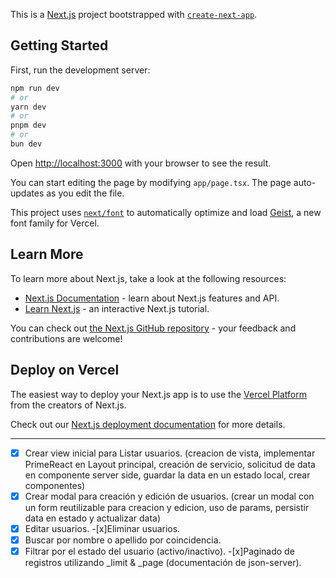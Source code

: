 This is a [Next.js](https://nextjs.org) project bootstrapped with [`create-next-app`](https://nextjs.org/docs/app/api-reference/cli/create-next-app).

## Getting Started

First, run the development server:

```bash
npm run dev
# or
yarn dev
# or
pnpm dev
# or
bun dev
```

Open [http://localhost:3000](http://localhost:3000) with your browser to see the result.

You can start editing the page by modifying `app/page.tsx`. The page auto-updates as you edit the file.

This project uses [`next/font`](https://nextjs.org/docs/app/building-your-application/optimizing/fonts) to automatically optimize and load [Geist](https://vercel.com/font), a new font family for Vercel.

## Learn More

To learn more about Next.js, take a look at the following resources:

- [Next.js Documentation](https://nextjs.org/docs) - learn about Next.js features and API.
- [Learn Next.js](https://nextjs.org/learn) - an interactive Next.js tutorial.

You can check out [the Next.js GitHub repository](https://github.com/vercel/next.js) - your feedback and contributions are welcome!

## Deploy on Vercel

The easiest way to deploy your Next.js app is to use the [Vercel Platform](https://vercel.com/new?utm_medium=default-template&filter=next.js&utm_source=create-next-app&utm_campaign=create-next-app-readme) from the creators of Next.js.

Check out our [Next.js deployment documentation](https://nextjs.org/docs/app/building-your-application/deploying) for more details.

---

-[x] Crear view inicial para Listar usuarios. (creacion de vista, implementar PrimeReact en Layout principal, creación de servicio, solicitud de data en componente server side, guardar la data en un estado local, crear componentes)
-[x] Crear modal para creación y edición de usuarios. (crear un modal con un form reutilizable para creacion y edicion, uso de params, persistir data en estado y actualizar data)
-[x] Editar usuarios.
-[x]Eliminar usuarios.  
-[X] Buscar por nombre o apellido por coincidencia.
-[x] Filtrar por el estado del usuario (activo/inactivo).
-[x]Paginado de registros utilizando _limit & _page (documentación de json-server).
